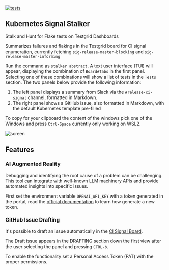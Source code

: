 [![tests](https://github.com/knabben/stalker/actions/workflows/tests.yml/badge.svg)](https://github.com/knabben/stalker/actions/workflows/tests.yml)

## Kubernetes Signal Stalker

Stalk and Hunt for Flake tests on Testgrid Dashboards

Summarizes failures and flakings in the Testgrid board for CI signal enumeration, currently 
fetching `sig-release-master-blocking` and `sig-release-master-informing`

Run the command as `stalker abstract`. A text user interface (TUI) will appear, displaying the combination
of `Board#Tabs` in the first panel. Selecting one of these combinations will show a list of tests in the 
`Tests` section. The two panels below provide the following information:

1. The left panel displays a summary from Slack via the `#release-ci-signal` channel, formatted in Markdown.
2. The right panel shows a GitHub issue, also formatted in Markdown, with the default Kubernetes template pre-filled

To copy for your clipboard the content of the windows pick one of the Windows and press `Ctrl-Space` 
currently only working on WSL2.

![screen](https://github.com/user-attachments/assets/82b55880-dcf5-474c-bd3d-e0f67617a253)

## Features

### AI Augmented Reality

Debugging and identifying the root cause of a problem can be challenging. 
This tool can integrate with well-known LLM machinery APIs and provide automated insights into specific issues.

First set the environment variable `OPENAI_API_KEY` with a token generated in the portal, read the 
[official documentation](https://platform.openai.com/docs/api-reference/authentication) to learn how generate a new
token.

### GitHub Issue Drafting

It's possible to draft an issue automatically in the [CI Signal Board](https://github.com/orgs/kubernetes/projects/68/views/36).

The Draft issue appears in the DRAFTING section down the first view after the user selecting the panel and pressing `CTRL-b`.

To enable the functionality set a Personal Access Token (PAT) with the proper permissions.
